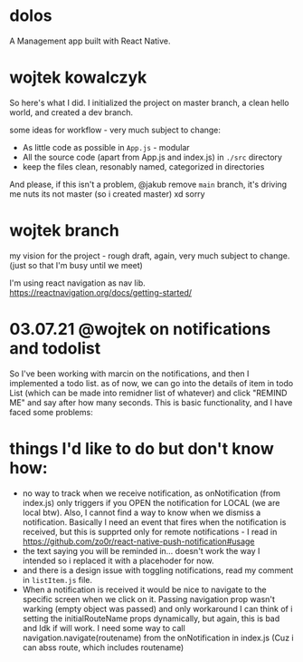 # dolos

A Management app built with React Native.

# wojtek kowalczyk

So here's what I did.
I initialized the project on master branch, a clean hello world, and created a dev branch.

some ideas for workflow - very much subject to change:

- As little code as possible in `App.js` - modular
- All the source code (apart from App.js and index.js) in `./src` directory
- keep the files clean, resonably named, categorized in directories

And please, if this isn't a problem, @jakub remove `main` branch, it's driving me nuts its not master (so i created master) xd sorry

# wojtek branch

my vision for the project - rough draft, again, very much subject to change.
(just so that I'm busy until we meet)

I'm using react navigation as nav lib. https://reactnavigation.org/docs/getting-started/

# 03.07.21 @wojtek on notifications and todolist

So I've been working with marcin on the notifications, and then I implemented a todo list. as of now, we can go into the details of item in todo List (which can be made into remidner list of whatever) and click "REMIND ME" and say after how many seconds. This is basic functionality, and I have faced some problems:

# things I'd like to do but don't know how:

- no way to track when we receive notification, as onNotification (from index.js) only triggers if you OPEN the notification for LOCAL (we are local btw). Also, I cannot find a way to know when we dismiss a notification. Basically I need an event that fires when the notification is received, but this is supprted only for remote notifications - I read in https://github.com/zo0r/react-native-push-notification#usage
- the text saying you will be reminded in... doesn't work the way I intended so i replaced it with a placehoder for now.
- and there is a design issue with toggling notifications, read my comment in `listItem.js` file.
- When a notification is received it would be nice to navigate to the specific screen when we click on it. Passing navigation prop wasn't warking (empty object was passed) and only workaround I can think of i setting the initialRouteName props dynamically, but again, this is bad and Idk if will work. I need some way to call navigation.navigate(routename) from the onNotification in index.js (Cuz i can abss route, which includes routename)
